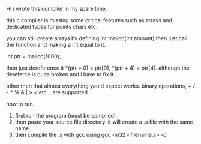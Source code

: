 Hi i wrote this compiler in my spare time. 

this c compiler is missing some critical features such as arrays and dedicated types for points chars etc. 

you can still create arrays by defining int malloc(int amount) then just call the function and making a int equal to it.

int ptr = malloc(1000);

then just dereference it *(ptr + 0) = ptr[0], *(ptr + 4) = ptr[4]. although the dereferce is quite broken and i have to fix it.


other then that almost everything you'd expect works. binary operations, + / - * % & | > < etc... are supported. 


how to run.

1. first run the program (must be compiled) 
2. then paste your source file directory. it will create a .s file with the same name.
3. then compile the .s with gcc using gcc -m32 <filename.s> -o <your desired output name>
